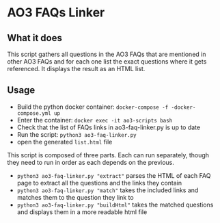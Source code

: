 # AO3 FAQs Linker

## What it does

This script gathers all questions in the AO3 FAQs that are mentioned in other AO3 FAQs and for each one
list the exact questions where it gets referenced. It displays the result as an HTML list.

## Usage

- Build the python docker container: `docker-compose -f -docker-compose.yml up`
- Enter the container: `docker exec -it ao3-scripts bash`
- Check that the list of FAQs links in ao3-faq-linker.py is up to date
- Run the script: `python3 ao3-faq-linker.py`
- open the generated `list.html` file

This script is composed of three parts. Each can run separately, though they need to run in order as each depends on the previous.
- `python3 ao3-faq-linker.py "extract"` parses the HTML of each FAQ page to extract all the questions and the links they contain
- `python3 ao3-faq-linker.py "match"` takes the included links and matches them to the question they link to 
- `python3 ao3-faq-linker.py "buildHtml"` takes the matched questions and displays them in a more readable html file